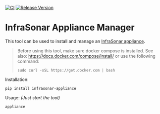 [![CI](https://github.com/infrasonar/appliance-manager/workflows/CI/badge.svg)](https://github.com/infrasonar/appliance-manager/actions)
[![Release Version](https://img.shields.io/github/release/infrasonar/appliance-manager)](https://github.com/infrasonar/appliance-manager/releases)


# InfraSonar Appliance Manager

This tool can be used to install and manage an [InfraSonar appliance](https://docs.infrasonar.com/collectors/probes/appliance/).

> Before using this tool, make sure docker compose is installed.
> See also: https://docs.docker.com/compose/install/ or use the following command:
>
> `sudo curl -sSL https://get.docker.com | bash`


Installation:

```
pip install infrasonar-appliance
```


Usage: _(Just start the tool)_
```
appliance
```
